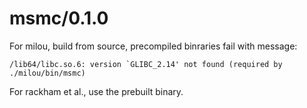 msmc/0.1.0
==========

For milou, build from source, precompiled binraries fail with message:

    /lib64/libc.so.6: version `GLIBC_2.14' not found (required by ./milou/bin/msmc)

For rackham et al., use the prebuilt binary.
